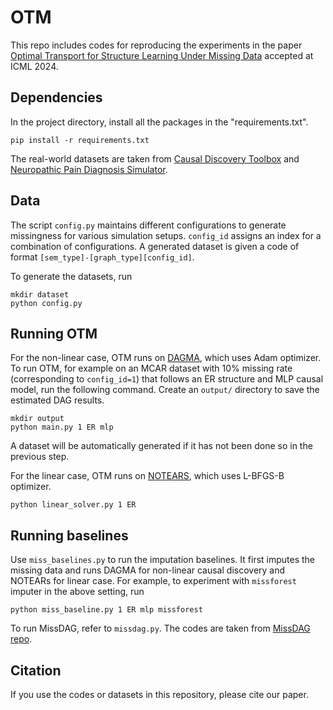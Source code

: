 # OTM
This repo includes codes for reproducing the experiments in the paper [Optimal Transport for Structure Learning Under Missing Data](https://arxiv.org/abs/2402.15255)
 accepted at ICML 2024.

## Dependencies
In the project directory, install all the packages in the "requirements.txt".
```
pip install -r requirements.txt
```
The real-world datasets are taken from [Causal Discovery Toolbox](https://fentechsolutions.github.io/CausalDiscoveryToolbox/html/index.html) and [Neuropathic Pain Diagnosis Simulator](https://github.com/TURuibo/Neuropathic-Pain-Diagnosis-Simulator). 

## Data
The script `config.py` maintains different configurations to generate missingness for various simulation setups. 
`config_id` assigns an index for a combination of configurations. A generated dataset is given a code of format `[sem_type]-[graph_type][config_id]`. 

To generate the datasets, run
```
mkdir dataset
python config.py
```

## Running OTM
For the non-linear case, OTM runs on [DAGMA](https://arxiv.org/abs/2209.08037), which uses Adam optimizer. To run OTM, for example on an MCAR dataset with 10% missing rate (corresponding to `config_id=1`) that follows an ER structure and MLP causal model, run the following command. Create an `output/` directory to save the estimated DAG results. 
```
mkdir output
python main.py 1 ER mlp
```
A dataset will be automatically generated if it has not been done so in the previous step. 

For the linear case, OTM runs on [NOTEARS](https://arxiv.org/abs/1803.01422), which uses L-BFGS-B optimizer. 
```
python linear_solver.py 1 ER
```
## Running baselines
Use `miss_baselines.py` to run the imputation baselines. It first imputes the missing data and runs DAGMA for non-linear causal discovery and NOTEARs for linear case. 
For example, to experiment with `missforest` imputer in the above setting, run 
```
python miss_baseline.py 1 ER mlp missforest
```
To run MissDAG, refer to `missdag.py`. The codes are taken from [MissDAG repo](https://github.com/ErdunGAO/MissDAG). 

## Citation
If you use the codes or datasets in this repository, please cite our paper.


